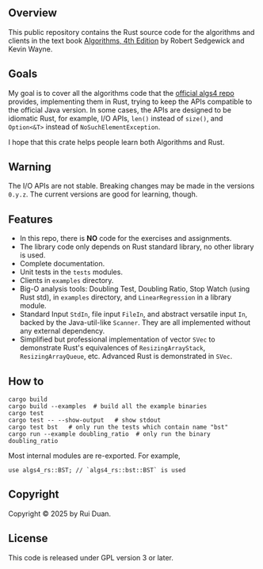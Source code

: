 ## Overview

This public repository contains the Rust source code for the algorithms and
clients in the text book <a href = "http://amzn.to/13VNJi7">Algorithms, 4th
Edition</a> by Robert Sedgewick and Kevin Wayne.

## Goals

My goal is to cover all the algorithms code that the [official algs4
repo](https://github.com/kevin-wayne/algs4 "official algs4 repo") provides,
implementing them in Rust, trying to keep the APIs compatible to the official
Java version.  In some cases, the APIs are designed to be idiomatic Rust, for
example, I/O APIs, `len()` instead of `size()`, and `Option<&T>` instead of
`NoSuchElementException`.

I hope that this crate helps people learn both Algorithms and Rust.

## Warning

The I/O APIs are not stable.  Breaking changes may be made in the versions `0.y.z`.
The current versions are good for learning, though.

## Features

- In this repo, there is **NO** code for the exercises and assignments.
- The library code only depends on Rust standard library, no other library is
  used.
- Complete documentation.
- Unit tests in the `tests` modules.
- Clients in `examples` directory.
- Big-O analysis tools: Doubling Test, Doubling Ratio, Stop Watch (using Rust
  std), in `examples` directory, and `LinearRegression` in a library module.
- Standard Input `StdIn`, file input `FileIn`, and abstract versatile input
  `In`, backed by the Java-util-like `Scanner`.  They are all implemented
  without any external dependency.
- Simplified but professional implementation of vector `SVec` to demonstrate
  Rust's equivalences of `ResizingArrayStack`, `ResizingArrayQueue`, etc.
  Advanced Rust is demonstrated in `SVec`.

## How to

```
cargo build
cargo build --examples  # build all the example binaries
cargo test
cargo test -- --show-output   # show stdout
cargo test bst   # only run the tests which contain name "bst"
cargo run --example doubling_ratio  # only run the binary doubling_ratio
```

Most internal modules are re-exported.  For example,

```
use algs4_rs::BST; // `algs4_rs::bst::BST` is used
```

## Copyright

Copyright &copy; 2025 by Rui Duan.

## License

This code is released under GPL version 3 or later.
